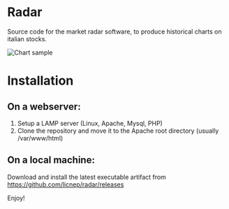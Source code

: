 # Radar

Source code for the market radar software, to produce historical charts on italian stocks.

![Chart sample](https://snipboard.io/LcHDqd.jpg)

# Installation

## On a webserver:

1) Setup a LAMP server (Linux, Apache, Mysql, PHP)
2) Clone the repository and move it to the Apache root directory (usually /var/www/html)

## On a local machine:

Download and install the latest executable artifact from https://github.com/licnep/radar/releases

Enjoy!
